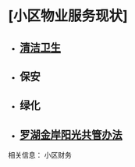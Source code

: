 
# [小区物业服务现状]



- ## [清洁卫生](./clean)
- ## 保安
- ## 绿化
- ## [罗湖金岸阳光共管办法](./management)

相关信息：
小区财务




<!--

# [业主寻找组织](/contact)
# 小区物业服务情况

- ## [罗湖金岸物业管理服务合同补充协议](/document/罗湖金岸物业管理服务合同补充协议.pdf)

## 清洁卫生

## 电梯

-->


